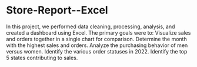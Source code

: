 # Store-Report--Excel
In this project, we performed data cleaning, processing, analysis, and created a dashboard using Excel. The primary goals were to:
Visualize sales and orders together in a single chart for comparison.
Determine the month with the highest sales and orders.
Analyze the purchasing behavior of men versus women.
Identify the various order statuses in 2022.
Identify the top 5 states contributing to sales.

